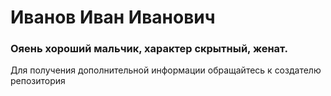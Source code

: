 # Иванов Иван Иванович
### Ояень хороший мальчик, характер скрытный, женат. 

Для получения дополнительной информации обращайтесь к создателю репозитория